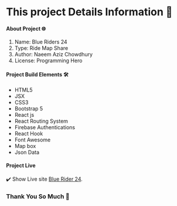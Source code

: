 # This project Details Information :1st_place_medal:

#### About Project :globe_with_meridians:
1. Name: Blue Riders 24 
2. Type: Ride Map Share 
3. Author: Naeem Aziz Chowdhury 
4. License: Programming Hero 

#### Project Build Elements  :hammer_and_wrench:
- HTML5 
- JSX 
- CSS3
- Bootstrap 5 
- React js 
- React Routing System 
- Firebase Authentications 
- React Hook 
- Font Awesome 
- Map box 
- Json Data 

#### Project Live
 
:heavy_check_mark: Show Live  site  [Blue Rider 24](https://blue-riders24.web.app/).

### Thank You So Much  :blue_heart:

